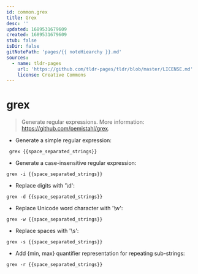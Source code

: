 ```yaml
---
id: common.grex
title: Grex
desc: ''
updated: 1689531679609
created: 1689531679609
stub: false
isDir: false
gitNotePath: 'pages/{{ noteHiearchy }}.md'
sources:
  - name: tldr-pages
    url: 'https://github.com/tldr-pages/tldr/blob/master/LICENSE.md'
    license: Creative Commons
---
```

# grex

> Generate regular expressions.
> More information: <https://github.com/pemistahl/grex>.

- Generate a simple regular expression:

` grex {{space_separated_strings}}`

- Generate a case-insensitive regular expression:

`grex -i {{space_separated_strings}}`

- Replace digits with '\\d':

`grex -d {{space_separated_strings}}`

- Replace Unicode word character with '\\w':

`grex -w {{space_separated_strings}}`

- Replace spaces with '\\s':

`grex -s {{space_separated_strings}}`

- Add {min, max} quantifier representation for repeating sub-strings:

`grex -r {{space_separated_strings}}`


